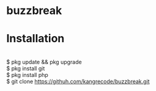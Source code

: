 # buzzbreak
# Installation
<br>$ pkg update && pkg upgrade
<br>$ pkg install git
<br>$ pkg install php
<br>$ git clone https://githuh.com/kangrecode/buzzbreak.git
